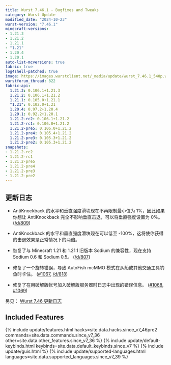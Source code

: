```yaml
---
title: Wurst 7.46.1 - Bugfixes and Tweaks
category: Wurst Update
modified_date: "2024-10-23"
wurst-version: "7.46.1"
minecraft-versions:
- 1.21.3
- 1.21.2
- 1.21.1
- "1.21"
- 1.20.4
- 1.20.1
auto-list-mcversions: true
fabric: true
log4shell-patched: true
image: https://images.wurstclient.net/_media/update/wurst_7.46.1_540p.webp
wurstforum_thread: 822
fabric-api:
  1.21.3: 0.106.1+1.21.3
  1.21.2: 0.106.1+1.21.2
  1.21.1: 0.105.0+1.21.1
  "1.21": 0.102.0+1.21
  1.20.4: 0.97.2+1.20.4
  1.20.1: 0.92.2+1.20.1
  1.21.2-rc2: 0.106.1+1.21.2
  1.21.2-rc1: 0.106.0+1.21.2
  1.21.2-pre5: 0.106.0+1.21.2
  1.21.2-pre4: 0.105.4+1.21.2
  1.21.2-pre3: 0.105.3+1.21.2
  1.21.2-pre2: 0.105.3+1.21.2
snapshots:
- 1.21.2-rc2
- 1.21.2-rc1
- 1.21.2-pre5
- 1.21.2-pre4
- 1.21.2-pre3
- 1.21.2-pre2
---
```

## 更新日志

- AntiKnockback 的水平和垂直强度滑块现在不再限制最小值为 1%，因此如果你想让 AntiKnockback 完全不影响垂直击退，可以将垂直强度设置为 0%。 ([/d/809](https://wurstforum.net/d/809))

- AntiKnockback 的水平和垂直强度滑块现在可以低至 -100%，这将使你获得的击退效果是正常情况下的两倍。

- 恢复了与 Minecraft 1.21 和 1.21.1 旧版本 Sodium 的兼容性，现在支持 Sodium 0.6 和 Sodium 0.5。 ([/d/807](https://wurstforum.net/d/807)) <meta name="affected_hacks" content="X-Ray">

- 修复了一个旋转错误，导致 AutoFish mcMMO 模式在从船或其他交通工具钓鱼时卡住。 ([#1067](https://github.com/Wurst-Imperium/Wurst7/issues/1067), [/d/818](https://wurstforum.net/d/818))

- 修复了在用破解版帐号加入破解版服务器时日志中出现的错误信息。 ([#1068](https://github.com/Wurst-Imperium/Wurst7/issues/1068), [#1069](https://github.com/Wurst-Imperium/Wurst7/pull/1069))

另见： [Wurst 7.46 更新日志](/updates/wurst-7-46/)
## Included Features

{% include update/features.html hacks=site.data.hacks.since_v7_46pre2 commands=site.data.commands.since_v7_36 other=site.data.other_features.since_v7_36 %}
{% include update/default-keybinds.html keybinds=site.data.default_keybinds.since_v7 %}
{% include update/guis.html %}
{% include update/supported-languages.html languages=site.data.supported_languages.since_v7_39 %}
